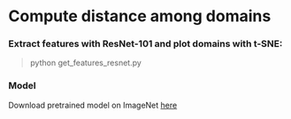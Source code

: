 # Compute distance among domains 


### Extract features with ResNet-101 and plot domains with t-SNE:
> python get_features_resnet.py

### Model
Download pretrained model on ImageNet [here](https://mega.nz/file/cU1B2TCL#uTUzsfHT746YRPxGclflGnkr73fzgUNzm-51De5yJko)

